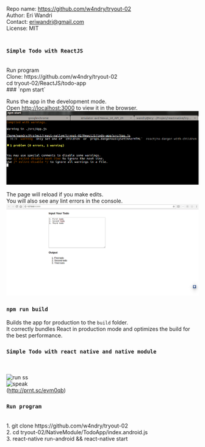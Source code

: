 Repo name: https://github.com/w4ndry/tryout-02 <br>
Author: Eri Wandri <br>
Contact: eriwandri@gmail.com <br>
License: MIT <br>
<br>

### `Simple Todo with ReactJS`
<br>
Run program<br>
Clone: https://github.com/w4ndry/tryout-02<br>
			 cd tryout-02/ReactJS/todo-app <br>
### `npm start`

Runs the app in the development mode.<br>
Open [http://localhost:3000](http://localhost:3000) to view it in the browser.
<br>
![run ss](https://github.com/w4ndry/tryout-02/blob/master/images/cmd.png)
<br>

The page will reload if you make edits.<br>
You will also see any lint errors in the console.
<br>
![browser ss](https://github.com/w4ndry/tryout-02/blob/master/images/todo.png)


### `npm run build`

Builds the app for production to the `build` folder.<br>
It correctly bundles React in production mode and optimizes the build for the best performance.

### `Simple Todo with react native and native module`
<br><br>
![run ss](http://prnt.sc/evlz05)
<br>
![speak](http://prnt.sc/evm0gv)
<br>
(http://prnt.sc/evm0qb)

### `Run program`
<br>
1. git clone https://github.com/w4ndry/tryout-02 <br>
2. cd tryout-02/NativeModule/TodoApp/index.android.js <br>
3. react-native run-android && react-native start<br>
